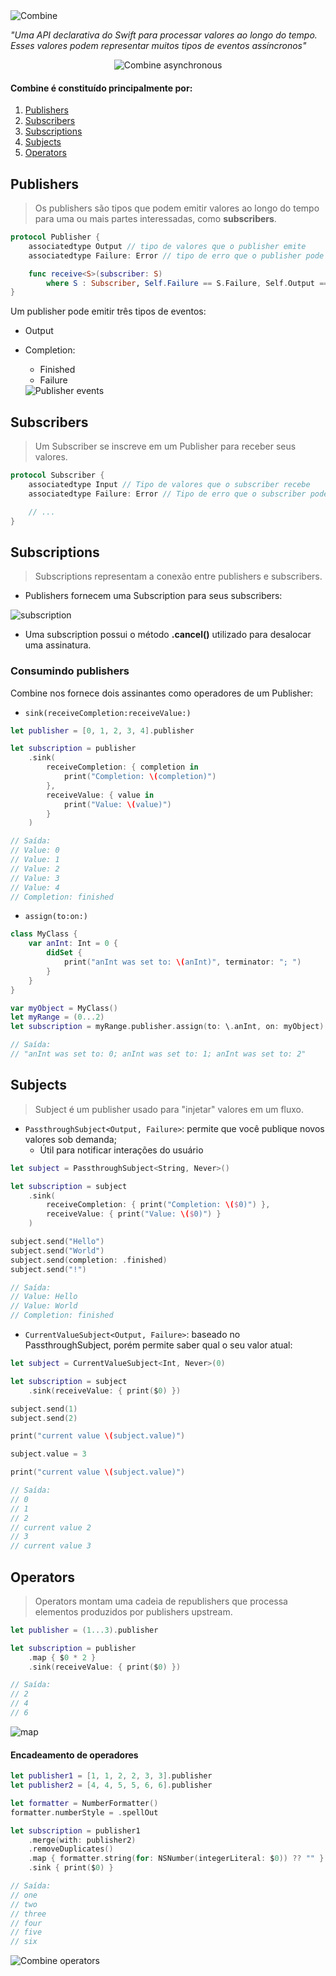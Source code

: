 <!-- # Introdução ao Combine -->
<img src="./images/combine.jpeg" alt="Combine" />

<i>"Uma API declarativa do Swift para processar valores ao longo do tempo. Esses valores podem representar muitos tipos de eventos assíncronos"</i>

<p align="center">
<img src="./images/combine-asynchronous.png" alt="Combine asynchronous" />
</p>

#### Combine é constituído principalmente por:

1. [Publishers](#publishers)
2. [Subscribers](#subscribers)
3. [Subscriptions](#subscriptions)
4. [Subjects](#subjects)
5. [Operators](#operators)

## Publishers

> Os publishers são tipos que podem emitir valores ao longo do tempo para uma ou mais partes interessadas, como **subscribers**.

```swift
protocol Publisher {
    associatedtype Output // tipo de valores que o publisher emite
    associatedtype Failure: Error // tipo de erro que o publisher pode emitir

    func receive<S>(subscriber: S)
        where S : Subscriber, Self.Failure == S.Failure, Self.Output == S.Input
}
```

Um publisher pode emitir três tipos de eventos:

- Output
- Completion:

  - Finished
  - Failure

  <img src="./images/publisher-events.png" alt="Publisher events" />

<!-- ```swift
/// Publishers.Sequence<[Int], Never>
let myArrayPublisher = [0, 1, 2, 3, 4].publisher

// Publishers.Sequence<(ClosedRange<Int>), Never>
let myRangePublisher = (0...5).publisher

// NotificationCenter.Publisher
let myNotificationPublisher = NotificationCenter.default.publisher(for: Notification.Name("MyNotification"), object: nil)

let myJustPublisher = Just(2)

class MyObject {
    // Um property wrapper que adiciona um publisher a qualquer propriedade
    @Published var word = ""
}

// Future <Int, Never>
``` -->

## Subscribers

> Um Subscriber se inscreve em um Publisher para receber seus valores.

```swift
protocol Subscriber {
    associatedtype Input // Tipo de valores que o subscriber recebe
    associatedtype Failure: Error // Tipo de erro que o subscriber pode receber

    // ...
}
```

## Subscriptions

> Subscriptions representam a conexão entre publishers e subscribers.

- Publishers fornecem uma Subscription para seus subscribers:

<img src="./images/subscription.png" alt="subscription" />

- Uma subscription possui o método **.cancel()** utilizado para desalocar uma assinatura.

### Consumindo publishers

Combine nos fornece dois assinantes como operadores de um Publisher:

- `sink(receiveCompletion:receiveValue:)`

```swift
let publisher = [0, 1, 2, 3, 4].publisher

let subscription = publisher
    .sink(
        receiveCompletion: { completion in
            print("Completion: \(completion)")
        },
        receiveValue: { value in
            print("Value: \(value)")
        }
    )

// Saída:
// Value: 0
// Value: 1
// Value: 2
// Value: 3
// Value: 4
// Completion: finished
```

- `assign(to:on:)`

```swift
class MyClass {
    var anInt: Int = 0 {
        didSet {
            print("anInt was set to: \(anInt)", terminator: "; ")
        }
    }
}

var myObject = MyClass()
let myRange = (0...2)
let subscription = myRange.publisher.assign(to: \.anInt, on: myObject)

// Saída:
// "anInt was set to: 0; anInt was set to: 1; anInt was set to: 2"
```

## Subjects

> Subject é um publisher usado para "injetar" valores em um fluxo.

- `PassthroughSubject<Output, Failure>`: permite que você publique novos valores sob demanda;
  - Útil para notificar interações do usuário

```swift
let subject = PassthroughSubject<String, Never>()

let subscription = subject
    .sink(
        receiveCompletion: { print("Completion: \($0)") },
        receiveValue: { print("Value: \($0)") }
    )

subject.send("Hello")
subject.send("World")
subject.send(completion: .finished)
subject.send("!")

// Saída:
// Value: Hello
// Value: World
// Completion: finished

```

- `CurrentValueSubject<Output, Failure>`: baseado no PassthroughSubject, porém permite saber qual o seu valor atual:

```swift
let subject = CurrentValueSubject<Int, Never>(0)

let subscription = subject
    .sink(receiveValue: { print($0) })

subject.send(1)
subject.send(2)

print("current value \(subject.value)")

subject.value = 3

print("current value \(subject.value)")

// Saída:
// 0
// 1
// 2
// current value 2
// 3
// current value 3
```

## Operators

> Operators montam uma cadeia de republishers que processa elementos produzidos por publishers upstream.

```swift
let publisher = (1...3).publisher

let subscription = publisher
    .map { $0 * 2 }
    .sink(receiveValue: { print($0) })

// Saída:
// 2
// 4
// 6
```

<img src="./images/operator-map.png" alt="map" />

#### Encadeamento de operadores

```swift
let publisher1 = [1, 1, 2, 2, 3, 3].publisher
let publisher2 = [4, 4, 5, 5, 6, 6].publisher

let formatter = NumberFormatter()
formatter.numberStyle = .spellOut

let subscription = publisher1
    .merge(with: publisher2)
    .removeDuplicates()
    .map { formatter.string(for: NSNumber(integerLiteral: $0)) ?? "" }
    .sink { print($0) }

// Saída:
// one
// two
// three
// four
// five
// six
```

<img src="./images/combine-operators.png" alt="Combine operators" />
